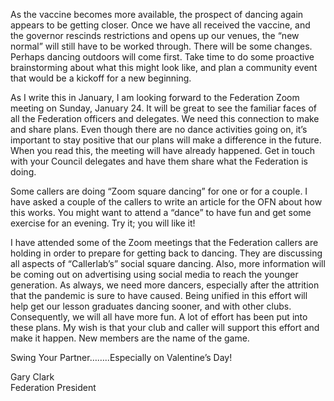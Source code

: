 As the vaccine becomes more available, the prospect of dancing again appears to be getting closer.  Once we have all received the vaccine, and the governor rescinds restrictions and opens up our venues, the “new normal” will still have to be worked through.  There will be some changes.  Perhaps dancing outdoors will come first.  Take time to do some proactive brainstorming about what this might look like, and plan a community event that would be a kickoff for a new beginning.  

As I write this in January, I am looking forward to the Federation Zoom meeting on Sunday, January 24.  It will be great to see the familiar faces of all the Federation officers and delegates.  We need this connection to make and share plans.  Even though there are no dance activities going on, it’s important to stay positive that our plans will make a difference in the future.  When you read this, the meeting will have already happened.  Get in touch with your Council delegates and have them share what the Federation is doing.

Some callers are doing “Zoom square dancing” for one or for a couple.  I have asked a couple of the callers to write an article for the OFN about how this works.   You might want to attend a “dance” to have fun and get some exercise for an evening.  Try it; you will like it!

I have attended some of the Zoom meetings that the Federation callers are holding in order to prepare for getting back to dancing.  They are discussing all aspects of “Callerlab’s” social square dancing.  Also, more information will be coming out on advertising using social media to reach the younger generation.  As always, we need more dancers, especially after the attrition that the pandemic is sure to have caused.  Being unified in this effort will help get our lesson graduates dancing sooner, and with other clubs. Consequently, we will all have more fun.  A lot of effort has been put into these plans.  My wish is that your club and caller will support this effort and make it happen.  New members are the name of the game.   

Swing Your Partner……..Especially on Valentine’s Day!

Gary Clark   
Federation President

